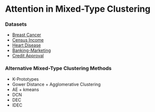 # Attention in Mixed-Type Clustering

### Datasets

- [Breast Cancer](https://archive.ics.uci.edu/dataset/15/breast+cancer+wisconsin+original)
- [Census Income](https://archive.ics.uci.edu/dataset/20/census+income)
- [Heart Disease](https://archive.ics.uci.edu/dataset/45/heart+disease)
- [Banking-Marketing](https://www.kaggle.com/datasets/prakharrathi25/banking-dataset-marketing-targets)
- [Credit Approval](https://archive.ics.uci.edu/dataset/27/credit+approval)

### Alternative Mixed-Type Clustering Methods

- K-Prototypes
- Gower Distance + Agglomerative Clustering
- AE + kmeans
- DCN
- DEC
- IDEC
